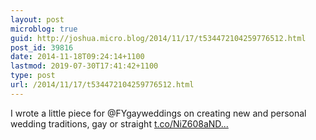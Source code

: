 ```yaml
---
layout: post
microblog: true
guid: http://joshua.micro.blog/2014/11/17/t534472104259776512.html
post_id: 39816
date: 2014-11-18T09:24:14+1100
lastmod: 2019-07-30T17:41:42+1100
type: post
url: /2014/11/17/t534472104259776512.html
---
```

I wrote a little piece for @FYgayweddings on creating new and personal wedding traditions, gay or straight [t.co/NiZ608aND...](http://t.co/NiZ608aND5)
